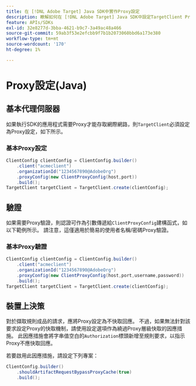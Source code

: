 ```yaml
---
title: 在 [!DNL Adobe Target] Java SDK中實作Proxy設定
description: 瞭解如何在 [!DNL Adobe Target] Java SDK中設定TargetClient Proxy設定。
feature: APIs/SDKs
exl-id: 32e8277d-3bba-4621-b9c7-3a49ac48a466
source-git-commit: 59ab3f53e2efcbb9f7b1b2073060bbd6a173e380
workflow-type: tm+mt
source-wordcount: '170'
ht-degree: 1%

---
```


# Proxy設定(Java)

## 基本代理伺服器

如果執行SDK的應用程式需要Proxy才能存取網際網路，則`TargetClient`必須設定為Proxy設定，如下所示。

### 基本Proxy設定

```java {line-numbers="true"}
ClientConfig clientConfig = ClientConfig.builder()
    .client("acmeclient")
    .organizationId("1234567890@AdobeOrg")
    .proxyConfig(new ClientProxyConfig(host,port))
    .build();
TargetClient targetClient = TargetClient.create(clientConfig);
```

## 驗證

如果需要Proxy驗證，則認證可作為引數傳遞給`ClientProxyConfig`建構函式，如以下範例所示。 請注意，這僅適用於簡易的使用者名稱/密碼Proxy驗證。

### 基本Proxy驗證

```java {line-numbers="true"}
ClientConfig clientConfig = ClientConfig.builder()
    .client("acmeclient")
    .organizationId("1234567890@AdobeOrg")
    .proxyConfig(new ClientProxyConfig(host,port,username,password))
    .build();
TargetClient targetClient = TargetClient.create(clientConfig);
```

## 裝置上決策

對於擷取規則成品的請求，應將Proxy設定為不快取回應。 不過，如果無法針對該要求設定Proxy的快取機制，請使用設定選項作為繞過Proxy層級快取的因應措施。 此因應措施會將字串值空白的`Authorization`標頭新增至規則要求，以指示Proxy不應快取回應。

若要啟用此因應措施，請設定下列專案：

```java {line-numbers="true"}
ClientConfig.builder()
    .shouldArtifactRequestBypassProxyCache(true)
    .build();
```


